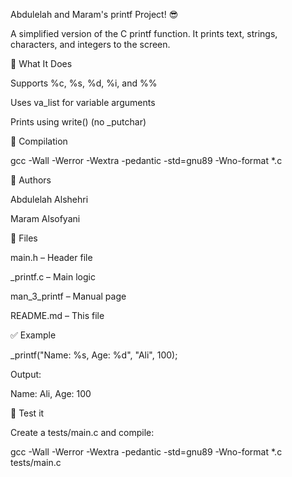 Abdulelah and Maram's printf Project! 😎

A simplified version of the C printf function. It prints text, strings, characters, and integers to the screen.

🧠 What It Does

Supports %c, %s, %d, %i, and %%

Uses va_list for variable arguments

Prints using write() (no _putchar)

🔧 Compilation

gcc -Wall -Werror -Wextra -pedantic -std=gnu89 -Wno-format *.c

👥 Authors

Abdulelah Alshehri

Maram Alsofyani

📁 Files

main.h – Header file

_printf.c – Main logic

man_3_printf – Manual page

README.md – This file

✅ Example

_printf("Name: %s, Age: %d", "Ali", 100);

Output:

Name: Ali, Age: 100

🧪 Test it

Create a tests/main.c and compile:

gcc -Wall -Werror -Wextra -pedantic -std=gnu89 -Wno-format *.c tests/main.c



